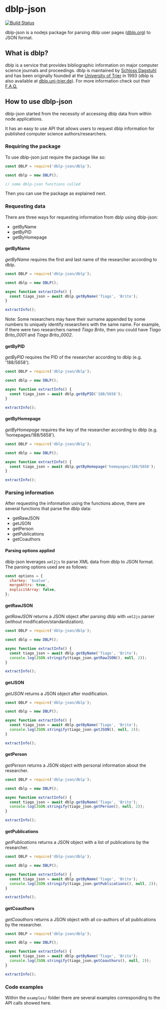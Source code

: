 # dblp-json

[![Build Status](https://travis-ci.com/tiagolb/dblp-json.svg?token=xhsWaHogffxMqjsFW8Ap&branch=master)](https://travis-ci.com/tiagolb/dblp-json)

dblp-json is a nodejs package for parsing dblp user pages ([dblp.org](https://dblp.org/)) to JSON format.

## What is dblp?

dblp is a service that provides bibliographic information on major computer science journals and proceedings. dblp is maintained by [Schloss Dagstuhl](https://www.dagstuhl.de/) and has been originally founded at the [University of Trier](https://www.uni-trier.de/) in 1993 (dblp is also available at [dblp.uni-trier.de](https://dblp.uni-trier.de/)). For more information check out their [F.A.Q.](https://dblp.org/faq/)

## How to use dblp-json

dblp-json started from the necessity of accessing dblp data from within node applications.

It has an easy to use API that allows users to request dblp information for published computer science authors/researchers.

### Requiring the package

To use dblp-json just require the package like so:

```js 
const DBLP = require('dblp-json/dblp');

const dblp = new DBLP();

// some dblp-json functions called
```

Then you can use the package as explained next.

### Requesting data

There are three ways for requesting information from dblp using dblp-json:

* getByName
* getByPID
* getByHomepage

#### getByName

*getByName* requires the first and last name of the researcher according to dblp.

```js
const DBLP = require('dblp-json/dblp');

const dblp = new DBLP();

async function extractInfo() {
  const tiago_json = await dblp.getByName('Tiago', 'Brito');
}

extractInfo();

```

Note: Some researchers may have their surname appended by some numbers to uniquely identify researchers with the same name. For example, if there were two researchers named *Tiago Brito*, then you could have *Tiago Brito_0001* and *Tiago Brito_0002*.

#### getByPID

*getByPID* requires the PID of the researcher according to dblp (e.g. '188/5658').

```js
const DBLP = require('dblp-json/dblp');

const dblp = new DBLP();

async function extractInfo() {
  const tiago_json = await dblp.getByPID('188/5658');
}

extractInfo();

```

#### getByHomepage

*getByHomepage* requires the key of the researcher according to dblp (e.g. 'homepages/188/5658').

```js
const DBLP = require('dblp-json/dblp');

const dblp = new DBLP();

async function extractInfo() {
  const tiago_json = await dblp.getByHomepage('homepages/188/5658');
}

extractInfo();

```

### Parsing information

After requesting the information using the functions above, there are several functions that parse the dblp data:

* getRawJSON
* getJSON
* getPerson
* getPublications
* getCoauthors

#### Parsing options applied

dblp-json leverages `xml2js` to parse XML data from dblp to JSON format. The parsing options used are as follows:

```js
const options = {
  charkey: '$value',
  mergeAttrs: true,
  explicitArray: false,
};
```

#### getRawJSON

*getRawJSON* returns a JSON object after parsing dblp with `xml2js` parser (without modification/standardization).

```js
const DBLP = require('dblp-json/dblp');

const dblp = new DBLP();

async function extractInfo() {
  const tiago_json = await dblp.getByName('Tiago', 'Brito');
  console.log(JSON.stringify(tiago_json.getRawJSON(), null, 2));
}

extractInfo();

```

#### getJSON

*getJSON* returns a JSON object after modification.

```js
const DBLP = require('dblp-json/dblp');

const dblp = new DBLP();

async function extractInfo() {
  const tiago_json = await dblp.getByName('Tiago', 'Brito');
  console.log(JSON.stringify(tiago_json.getJSON(), null, 2));
}

extractInfo();

```

#### getPerson

*getPerson* returns a JSON object with personal information about the researcher.

```js
const DBLP = require('dblp-json/dblp');

const dblp = new DBLP();

async function extractInfo() {
  const tiago_json = await dblp.getByName('Tiago', 'Brito');
  console.log(JSON.stringify(tiago_json.getPerson(), null, 2));
}

extractInfo();

```

#### getPublications

*getPublications* returns a JSON object with a list of publications by the researcher.

```js
const DBLP = require('dblp-json/dblp');

const dblp = new DBLP();

async function extractInfo() {
  const tiago_json = await dblp.getByName('Tiago', 'Brito');
  console.log(JSON.stringify(tiago_json.getPublications(), null, 2));
}

extractInfo();

```

#### getCoauthors

*getCoauthors* returns a JSON object with all co-authors of all publications by the researcher.

```js
const DBLP = require('dblp-json/dblp');

const dblp = new DBLP();

async function extractInfo() {
  const tiago_json = await dblp.getByName('Tiago', 'Brito');
  console.log(JSON.stringify(tiago_json.getCoauthors(), null, 2));
}

extractInfo();

```

### Code examples

Within the `examples/` folder there are several examples corresponding to the API calls showed here.
